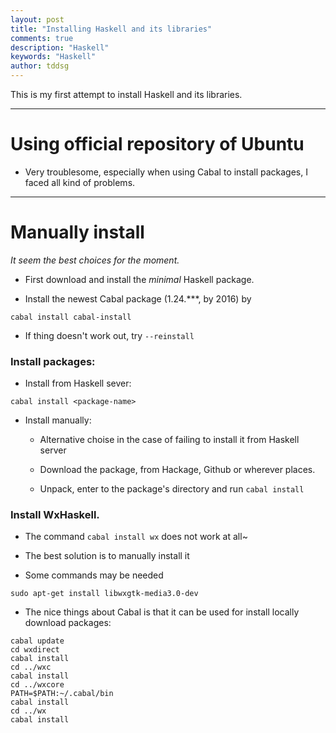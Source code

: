 ```yaml
---
layout: post
title: "Installing Haskell and its libraries"
comments: true
description: "Haskell"
keywords: "Haskell"
author: tddsg
---
```




This is my first attempt to install Haskell and its libraries.

----------------------------------------------

# Using official repository of Ubuntu #

* Very troublesome, especially when using Cabal to install packages, I
  faced all kind of problems.

----------------------------------------------

# Manually install #

*It seem the best choices for the moment.*

* First download and install the *minimal* Haskell package.

* Install the newest Cabal package (1.24.***, by 2016) by

``` shell
cabal install cabal-install
```

* If thing doesn't work out, try `--reinstall`

### Install packages:

* Install from Haskell sever:

``` shell
cabal install <package-name>
```

* Install manually:

    * Alternative choise in the case of failing to install it from
      Haskell server

    * Download the package, from Hackage, Github or wherever places.

    * Unpack, enter to the package's directory
      and run `cabal install`

### Install WxHaskell. ###

* The command `cabal install wx` does not work at all~

* The best solution is to manually install it

* Some commands may be needed

```
sudo apt-get install libwxgtk-media3.0-dev
```

* The nice things about Cabal is that it can be used for install
  locally download packages:

``` shell
cabal update
cd wxdirect
cabal install
cd ../wxc
cabal install
cd ../wxcore
PATH=$PATH:~/.cabal/bin
cabal install
cd ../wx
cabal install
```




